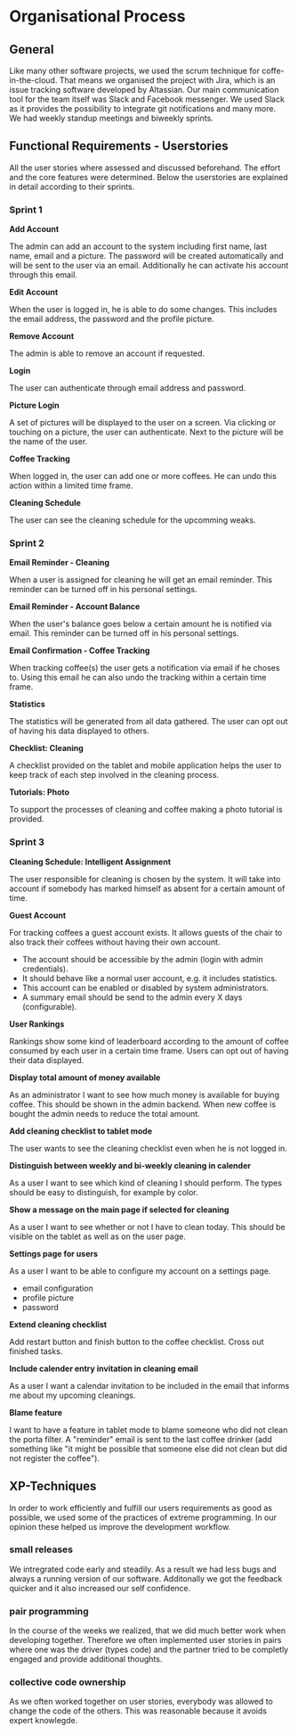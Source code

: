 # Organisational Process

## General

Like many other software projects, we used the scrum technique for coffe-in-the-cloud. That means we organised the project with Jira, which is an issue tracking software developed by Altassian. Our main communication tool for the team itself was Slack and Facebook messenger. We used Slack as it provides the possibility to integrate git notifications and many more. We had weekly standup meetings and biweekly sprints.

## Functional Requirements - Userstories
All the user stories where assessed and discussed beforehand. The effort and the core features were determined. Below the userstories are explained in detail according to their sprints. 

### Sprint 1

**Add Account**

The admin can add an account to the system including first name, last name, email and a picture. The password will be created automatically and will be sent to the user via an email. Additionally he can activate his account through this email. 

**Edit Account**

When the user is logged in, he is able to do some changes. This includes the email address, the password and the profile picture. 

**Remove Account**

The admin is able to remove an account if requested. 

**Login**

The user can authenticate through email address and password.

**Picture Login**

A set of pictures will be displayed to the user on a screen. Via clicking or touching on a picture, the user can authenticate. Next to the picture will be the name of the user.

**Coffee Tracking**

When logged in, the user can add one or more coffees. He can undo this action within a limited time frame.

**Cleaning Schedule**

The user can see the cleaning schedule for the upcomming weaks. 

### Sprint 2

**Email Reminder - Cleaning**

When a user is assigned for cleaning he will get an email reminder. This reminder can be turned off in his personal settings.

**Email Reminder - Account Balance**

When the user's balance goes below a certain amount he is notified via email. This reminder can be turned off in his personal settings.

**Email Confirmation - Coffee Tracking**

When tracking coffee(s) the user gets a notification via email if he choses to. Using this email he can also undo the tracking within a certain time frame.

**Statistics**

The statistics will be generated from all data gathered. The user can opt out of having his data displayed to others.

**Checklist: Cleaning**

A checklist provided on the tablet and mobile application helps the user to keep track of each step involved in the cleaning process.

**Tutorials: Photo**

To support the processes of cleaning and coffee making a photo tutorial is provided.

### Sprint 3

**Cleaning Schedule: Intelligent Assignment**

The user responsible for cleaning is chosen by the system. It will take into account if somebody has marked himself as absent for a certain amount of time.

**Guest Account**

For tracking coffees a guest account exists. It allows guests of the chair to also track their coffees without having their own account.
* The account should be accessible by the admin (login with admin credentials).
* It should behave like a normal user account, e.g. it includes statistics.
* This account can be enabled or disabled by system administrators.
* A summary email should be send to the admin every X days (configurable).

**User Rankings**

Rankings show some kind of leaderboard according to the amount of coffee consumed by each user in a certain time frame. Users can opt out of having their data displayed.

**Display total amount of money available**

As an administrator I want to see how much money is available for buying coffee. This should be shown in the admin backend. When new coffee is bought the admin needs to reduce the total amount.

**Add cleaning checklist to tablet mode**

The user wants to see the cleaning checklist even when he is not logged in.

**Distinguish between weekly and bi-weekly cleaning in calender**

As a user I want to see which kind of cleaning I should perform. The types should be easy to distinguish, for example by color.

**Show a message on the main page if selected for cleaning**

As a user I want to see whether or not I have to clean today. This should be visible on the tablet as well as on the user page.

**Settings page for users**

As a user I want to be able to configure my account on a settings page.
* email configuration
* profile picture
* password

**Extend cleaning checklist**

Add restart button and finish button to the coffee checklist. Cross out finished tasks.

**Include calender entry invitation in cleaning email**

As a user I want a calendar invitation to be included in the email that informs me about my upcoming cleanings.

**Blame feature**

I want to have a feature in tablet mode to blame someone who did not clean the porta filter. A "reminder" email is sent to the last coffee drinker (add something like "it might be possible that someone else did not clean but did not register the coffee").


## XP-Techniques

In order to work efficiently and fulfill our users requirements as good as possible, we used some of the practices of extreme programming. In our opinion these helped us improve the development workflow. 

### small releases

We intregrated code early and steadily. As a result we had less bugs and always a running version of our software. Additonally we got the feedback quicker and it also increased our self confidence. 

### pair programming

In the course of the weeks we realized, that we did much better work when developing together. Therefore we often implemented user stories in pairs where one was the driver (types code) and the partner tried to be completly engaged and provide additional thoughts.

### collective code ownership

As we often worked together on user stories, everybody was allowed to change the code of the others. This was reasonable because it avoids expert knowlegde. 


